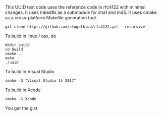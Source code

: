 This UUID test code uses the reference code in rfc4122 with minimal changes.
It uses mbedtls as a submodule for sha1 and md5.
It uses cmake as a cross-platform Makefile generation tool.
```
git clone https://github.com/cfogelklou/rfc4122.git --recursive
```

To build in linux / osx, do

```
mkdir build
cd build
cmake ..
make
./uuid
```

To build in Visual Studio
```
cmake -G "Visual Studio 15 2017"
```

To build in Xcode
```
cmake -G Xcode
```

You get the gist.